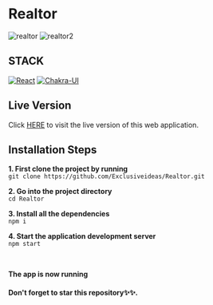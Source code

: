 # Realtor

![realtor](https://user-images.githubusercontent.com/76836006/165221792-61abf385-e711-499b-b150-446003a5d105.JPG)
![realtor2](https://user-images.githubusercontent.com/76836006/165221810-ab5ba082-a030-4626-91b2-1ea24ecea004.PNG)

## STACK

[![React](https://img.shields.io/badge/React-20232A?style=for-the-badge&logo=react&logoColor=61DAFB)](https://github.com/Exclusiveideas)
[![Chakra-UI](https://img.shields.io/badge/Chakra--UI-319795?style=for-the-badge&logo=chakra-ui&logoColor=white)](https://github.com/Exclusiveideas)

## Live Version

Click [HERE](https://realtor-mohdshees.vercel.app/) to visit the live version of this web application.

## Installation Steps

**1. First clone the project by running** <br />
`git clone https://github.com/Exclusiveideas/Realtor.git`
<br />

**2. Go into the project directory** <br />
`cd Realtor`
<br />

**3. Install all the dependencies** <br />
`npm i`
<br />

**4. Start the application development server**<br />
`npm start`

<br />

**The app is now running**
<br />

#### Don't forget to star this repository✨✨.
